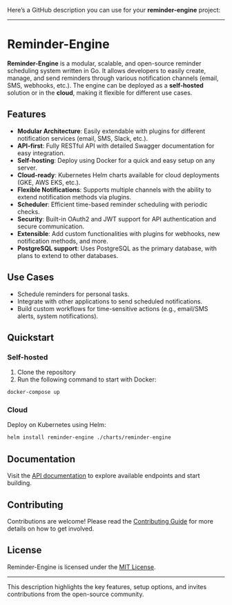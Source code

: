 Here’s a GitHub description you can use for your **reminder-engine** project:

---

# Reminder-Engine

**Reminder-Engine** is a modular, scalable, and open-source reminder scheduling system written in Go. It allows developers to easily create, manage, and send reminders through various notification channels (email, SMS, webhooks, etc.). The engine can be deployed as a **self-hosted** solution or in the **cloud**, making it flexible for different use cases.

## Features

- **Modular Architecture**: Easily extendable with plugins for different notification services (email, SMS, Slack, etc.).
- **API-first**: Fully RESTful API with detailed Swagger documentation for easy integration.
- **Self-hosting**: Deploy using Docker for a quick and easy setup on any server.
- **Cloud-ready**: Kubernetes Helm charts available for cloud deployments (GKE, AWS EKS, etc.).
- **Flexible Notifications**: Supports multiple channels with the ability to extend notification methods via plugins.
- **Scheduler**: Efficient time-based reminder scheduling with periodic checks.
- **Security**: Built-in OAuth2 and JWT support for API authentication and secure communication.
- **Extensible**: Add custom functionalities with plugins for webhooks, new notification methods, and more.
- **PostgreSQL support**: Uses PostgreSQL as the primary database, with plans to extend to other databases.

## Use Cases

- Schedule reminders for personal tasks.
- Integrate with other applications to send scheduled notifications.
- Build custom workflows for time-sensitive actions (e.g., email/SMS alerts, system notifications).

## Quickstart

### Self-hosted

1. Clone the repository
2. Run the following command to start with Docker:

```bash
docker-compose up
```

### Cloud

Deploy on Kubernetes using Helm:

```bash
helm install reminder-engine ./charts/reminder-engine
```

## Documentation

Visit the [API documentation](https://link_to_swagger_doc) to explore available endpoints and start building.

## Contributing

Contributions are welcome! Please read the [Contributing Guide](./CONTRIBUTING.md) for more details on how to get involved.

## License

Reminder-Engine is licensed under the [MIT License](./LICENSE).

---

This description highlights the key features, setup options, and invites contributions from the open-source community.

